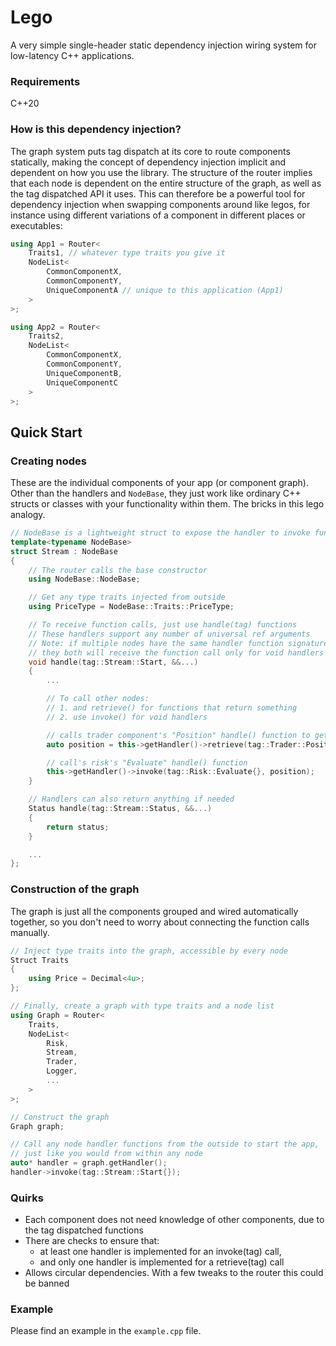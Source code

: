 # Lego
A very simple single-header static dependency injection wiring system for low-latency C++ applications.

### Requirements
C++20

### How is this dependency injection?
The graph system puts tag dispatch at its core to route components statically, making the concept of dependency injection implicit and dependent on how you use the library. The structure of the router implies that each node is dependent on the entire structure of the graph, as well as the tag dispatched API it uses. This can therefore be a powerful tool for dependency injection when swapping components around like legos, for instance using different variations of a component in different places or executables:
```cpp
using App1 = Router<
    Traits1, // whatever type traits you give it
    NodeList<
        CommonComponentX,
        CommonComponentY,
        UniqueComponentA // unique to this application (App1)
    >
>;

using App2 = Router<
    Traits2,
    NodeList<
        CommonComponentX,
        CommonComponentY,
        UniqueComponentB,
        UniqueComponentC
    >
>;
```

## Quick Start
### Creating nodes
These are the individual components of your app (or component graph). Other than the handlers and `NodeBase`, they just work like ordinary C++ structs or classes with your functionality within them. The bricks in this lego analogy.

```cpp
// NodeBase is a lightweight struct to expose the handler to invoke functions of other nodes *magically*
template<typename NodeBase>
struct Stream : NodeBase 
{
    // The router calls the base constructor
    using NodeBase::NodeBase;

    // Get any type traits injected from outside 
    using PriceType = NodeBase::Traits::PriceType;

    // To receive function calls, just use handle(tag) functions 
    // These handlers support any number of universal ref arguments
    // Note: if multiple nodes have the same handler function signatures, 
    // they both will receive the function call only for void handlers
    void handle(tag::Stream::Start, &&...)
    {
        ...

        // To call other nodes:
        // 1. and retrieve() for functions that return something
        // 2. use invoke() for void handlers 

        // calls trader component's "Position" handle() function to get some value
        auto position = this->getHandler()->retrieve(tag::Trader::Position{}); 

        // call's risk's "Evaluate" handle() function
        this->getHandler()->invoke(tag::Risk::Evaluate{}, position);
    }

    // Handlers can also return anything if needed
    Status handle(tag::Stream::Status, &&...) 
    {
        return status;
    }

    ...
};

```

### Construction of the graph
The graph is just all the components grouped and wired automatically together, so you don't need to worry about connecting the function calls manually.

```cpp
// Inject type traits into the graph, accessible by every node
Struct Traits
{
    using Price = Decimal<4u>;
};

// Finally, create a graph with type traits and a node list
using Graph = Router<
    Traits,
    NodeList<
        Risk,
        Stream,
        Trader,
        Logger,
        ...
    >
>;

// Construct the graph
Graph graph;

// Call any node handler functions from the outside to start the app,
// just like you would from within any node
auto* handler = graph.getHandler();
handler->invoke(tag::Stream::Start{});
```

### Quirks
- Each component does not need knowledge of other components, due to the tag dispatched functions
- There are checks to ensure that:
    - at least one handler is implemented for an invoke(tag) call,
    - and only one handler is implemented for a retrieve(tag) call
- Allows circular dependencies. With a few tweaks to the router this could be banned

### Example
Please find an example in the `example.cpp` file.
